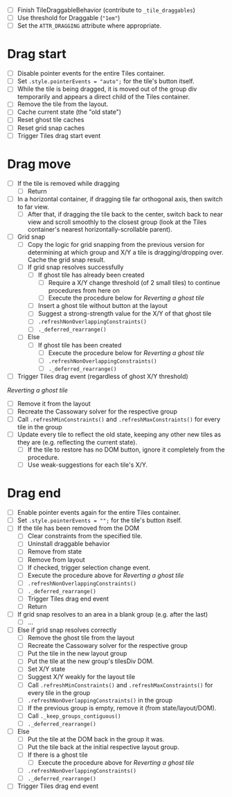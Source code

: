 - [ ] Finish TileDraggableBehavior (contribute to `_tile_draggables`)
- [ ] Use threshold for Draggable (`"1em"`)
- [ ] Set the `ATTR_DRAGGING` attribute where appropriate.

# Drag start

- [ ] Disable pointer events for the entire Tiles container.
- [ ] Set `.style.pointerEvents = "auto";` for the tile's button itself.
- [ ] While the tile is being dragged, it is moved out of the group div temporarily and appears a direct child of the Tiles container.
- [ ] Remove the tile from the layout.
- [ ] Cache current state (the "old state")
- [ ] Reset ghost tile caches
- [ ] Reset grid snap caches
- [ ] Trigger Tiles drag start event

# Drag move

- [ ] If the tile is removed while dragging
  - [ ] Return
- [ ] In a horizontal container, if dragging tile far orthogonal axis, then switch to far view.
  - [ ] After that, if dragging the tile back to the center, switch back to near view and scroll smoothly to the closest group (look at the Tiles container's nearest horizontally-scrollable parent).
- [ ] Grid snap
  - [ ] Copy the logic for grid snapping from the previous version for determining at which group and X/Y a tile is dragging/dropping over. Cache the grid snap result.
  - [ ] If grid snap resolves successfully
    - [ ] If ghost tile has already been created
      - [ ] Require a X/Y change threshold (of 2 small tiles) to continue procedures from here on
      - [ ] Execute the procedure below for *Reverting a ghost tile*
    - [ ] Insert a ghost tile without button at the layout
    - [ ] Suggest a strong-strength value for the X/Y of that ghost tile
    - [ ] `.refreshNonOverlappingConstraints()`
    - [ ] `._deferred_rearrange()`
  - [ ] Else
    - [ ] If ghost tile has been created
      - [ ] Execute the procedure below for *Reverting a ghost tile*
      - [ ] `.refreshNonOverlappingConstraints()`
      - [ ] `._deferred_rearrange()`
- [ ] Trigger Tiles drag event (regardless of ghost X/Y threshold)

*Reverting a ghost tile*

- [ ] Remove it from the layout
- [ ] Recreate the Cassowary solver for the respective group
- [ ] Call `.refreshMinConstraints()` and `.refreshMaxConstraints()` for every tile in the group
- [ ] Update every tile to reflect the old state, keeping any other new tiles as they are (e.g. reflecting the current state).
  - [ ] If the tile to restore has no DOM button, ignore it completely from the procedure.
  - [ ] Use weak-suggestions for each tile's X/Y.

# Drag end

- [ ] Enable pointer events again for the entire Tiles container.
- [ ] Set `.style.pointerEvents = "";` for the tile's button itself.
- [ ] If the tile has been removed from the DOM
  - [ ] Clear constraints from the specified tile.
  - [ ] Uninstall draggable behavior
  - [ ] Remove from state
  - [ ] Remove from layout
  - [ ] If checked, trigger selection change event.
  - [ ] Execute the procedure above for *Reverting a ghost tile*
  - [ ] `.refreshNonOverlappingConstraints()`
  - [ ] `._deferred_rearrange()`
  - [ ] Trigger Tiles drag end event
  - [ ] Return
- [ ] If grid snap resolves to an area in a blank group (e.g. after the last)
  - [ ] ...
- [ ] Else if grid snap resolves correctly
  - [ ] Remove the ghost tile from the layout
  - [ ] Recreate the Cassowary solver for the respective group
  - [ ] Put the tile in the new layout group
  - [ ] Put the tile at the new group's tilesDiv DOM.
  - [ ] Set X/Y state
  - [ ] Suggest X/Y weakly for the layout tile
  - [ ] Call `.refreshMinConstraints()` and `.refreshMaxConstraints()` for every tile in the group
  - [ ] `.refreshNonOverlappingConstraints()` in the group
  - [ ] If the previous group is empty, remove it (from state/layout/DOM).
  - [ ] Call `._keep_groups_contiguous()`
  - [ ] `._deferred_rearrange()`
- [ ] Else
  - [ ] Put the tile at the DOM back in the group it was.
  - [ ] Put the tile back at the initial respective layout group.
  - [ ] If there is a ghost tile
    - [ ] Execute the procedure above for *Reverting a ghost tile*
  - [ ] `.refreshNonOverlappingConstraints()`
  - [ ] `._deferred_rearrange()`
- [ ] Trigger Tiles drag end event